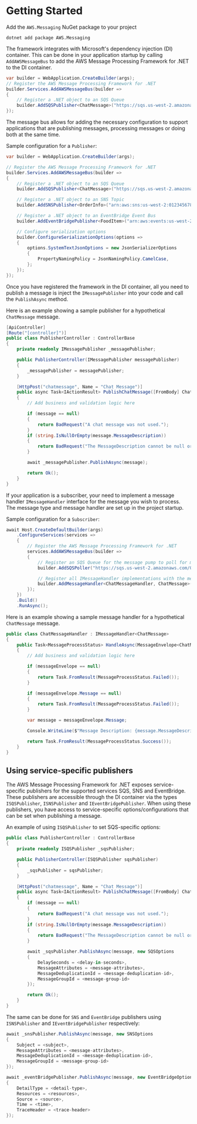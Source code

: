 # Getting Started

Add the `AWS.Messaging` NuGet package to your project
```
dotnet add package AWS.Messaging
```

The framework integrates with Microsoft's dependency injection (DI) container. This can be done in your application startup by calling `AddAWSMessageBus` to add the AWS Message Processing Framework for .NET to the DI container.

```csharp
var builder = WebApplication.CreateBuilder(args);
// Register the AWS Message Processing Framework for .NET
builder.Services.AddAWSMessageBus(builder =>
{
    // Register a .NET object to an SQS Queue
    builder.AddSQSPublisher<ChatMessage>("https://sqs.us-west-2.amazonaws.com/012345678910/MyAppProd");
});
```

The message bus allows for adding the necessary configuration to support applications that are publishing messages, processing messages or doing both at the same time.

Sample configuration for a `Publisher`:

```csharp
var builder = WebApplication.CreateBuilder(args);

// Register the AWS Message Processing Framework for .NET
builder.Services.AddAWSMessageBus(builder =>
{
    // Register a .NET object to an SQS Queue
    builder.AddSQSPublisher<ChatMessage>("https://sqs.us-west-2.amazonaws.com/012345678910/MyAppProd");

    // Register a .NET object to an SNS Topic
    builder.AddSNSPublisher<OrderInfo>("arn:aws:sns:us-west-2:012345678910:MyAppProd");

    // Register a .NET object to an EventBridge Event Bus
    builder.AddEventBridgePublisher<FoodItem>("arn:aws:events:us-west-2:012345678910:event-bus/default");

    // Configure serialization options
    builder.ConfigureSerializationOptions(options =>
    {
        options.SystemTextJsonOptions = new JsonSerializerOptions
        {
            PropertyNamingPolicy = JsonNamingPolicy.CamelCase,
        };
    });
});
```

Once you have registered the framework in the DI container, all you need to publish a message is inject the `IMessagePublisher` into your code and call the `PublishAsync` method.

Here is an example showing a sample publisher for a hypothetical `ChatMessage` message.

```csharp
[ApiController]
[Route("[controller]")]
public class PublisherController : ControllerBase
{
    private readonly IMessagePublisher _messagePublisher;

    public PublisherController(IMessagePublisher messagePublisher)
    {
        _messagePublisher = messagePublisher;
    }

    [HttpPost("chatmessage", Name = "Chat Message")]
    public async Task<IActionResult> PublishChatMessage([FromBody] ChatMessage message)
    {
        // Add business and validation logic here

        if (message == null)
        {
            return BadRequest("A chat message was not used.");
        }
        if (string.IsNullOrEmpty(message.MessageDescription))
        {
            return BadRequest("The MessageDescription cannot be null or empty.");
        }

        await _messagePublisher.PublishAsync(message);

        return Ok();
    }
}
```

If your application is a subscriber, your need to implement a message handler `IMessageHandler` interface for the message you wish to process. The message type and message handler are set up in the project startup.

Sample configuration for a `Subscriber`:

```csharp
await Host.CreateDefaultBuilder(args)
    .ConfigureServices(services =>
    {
        // Register the AWS Message Processing Framework for .NET
        services.AddAWSMessageBus(builder =>
        {
            // Register an SQS Queue for the message pump to poll for messages
            builder.AddSQSPoller("https://sqs.us-west-2.amazonaws.com/012345678910/MyAppProd");

            // Register all IMessageHandler implementations with the message type they should process
            builder.AddMessageHandler<ChatMessageHandler, ChatMessage>();
        });
    })
    .Build()
    .RunAsync();
```

Here is an example showing a sample message handler for a hypothetical `ChatMessage` message.

```csharp
public class ChatMessageHandler : IMessageHandler<ChatMessage>
{
    public Task<MessageProcessStatus> HandleAsync(MessageEnvelope<ChatMessage> messageEnvelope, CancellationToken token = default)
    {
        // Add business and validation logic here

        if (messageEnvelope == null)
        {
            return Task.FromResult(MessageProcessStatus.Failed());
        }

        if (messageEnvelope.Message == null)
        {
            return Task.FromResult(MessageProcessStatus.Failed());
        }

        var message = messageEnvelope.Message;

        Console.WriteLine($"Message Description: {message.MessageDescription}");

        return Task.FromResult(MessageProcessStatus.Success());
    }
}
```

## Using service-specific publishers

The AWS Message Processing Framework for .NET exposes service-specific publishers for the supported services SQS, SNS and EventBridge. These publishers are accessible through the DI container via the types `ISQSPublisher`, `ISNSPublisher` and `IEventBridgePublisher`. When using these publishers, you have access to service-specific options/configurations that can be set when publishing a message.

An example of using `ISQSPublisher` to set SQS-specific options:
```csharp
public class PublisherController : ControllerBase
{
    private readonly ISQSPublisher _sqsPublisher;

    public PublisherController(ISQSPublisher sqsPublisher)
    {
        _sqsPublisher = sqsPublisher;
    }

    [HttpPost("chatmessage", Name = "Chat Message")]
    public async Task<IActionResult> PublishChatMessage([FromBody] ChatMessage message)
    {
        if (message == null)
        {
            return BadRequest("A chat message was not used.");
        }
        if (string.IsNullOrEmpty(message.MessageDescription))
        {
            return BadRequest("The MessageDescription cannot be null or empty.");
        }

        await _sqsPublisher.PublishAsync(message, new SQSOptions
        {
            DelaySeconds = <delay-in-seconds>,
            MessageAttributes = <message-attributes>,
            MessageDeduplicationId = <message-deduplication-id>,
            MessageGroupId = <message-group-id>
        });

        return Ok();
    }
}
```

The same can be done for `SNS` and `EventBridge` publishers using `ISNSPublisher` and `IEventBridgePublisher` respectively:
```csharp
await _snsPublisher.PublishAsync(message, new SNSOptions
{
    Subject = <subject>,
    MessageAttributes = <message-attributes>,
    MessageDeduplicationId = <message-deduplication-id>,
    MessageGroupId = <message-group-id>
});
```
```csharp
await _eventBridgePublisher.PublishAsync(message, new EventBridgeOptions
{
    DetailType = <detail-type>,
    Resources = <resources>,
    Source = <source>,
    Time = <time>,
    TraceHeader = <trace-header>
});
```